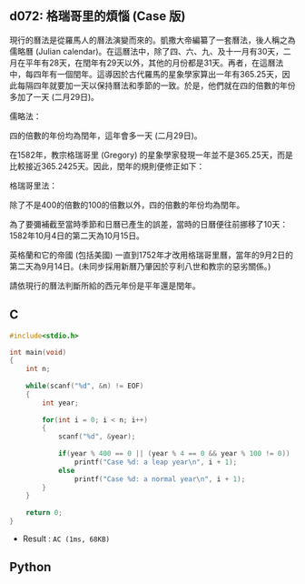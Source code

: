 ## d072: 格瑞哥里的煩惱 (Case 版)
現行的曆法是從羅馬人的曆法演變而來的。凱撒大帝編纂了一套曆法，後人稱之為儒略曆 (Julian calendar)。在這曆法中，除了四、六、九、及十一月有30天，二月在平年有28天，在閏年有29天以外，其他的月份都是31天。再者，在這曆法中，每四年有一個閏年。這導因於古代羅馬的星象學家算出一年有365.25天，因此每隔四年就要加一天以保持曆法和季節的一致。於是，他們就在四的倍數的年份多加了一天 (二月29日)。

儒略法：

四的倍數的年份均為閏年，這年會多一天 (二月29日)。

在1582年，教宗格瑞哥里 (Gregory) 的星象學家發現一年並不是365.25天，而是比較接近365.2425天。因此，閏年的規則便修正如下：

格瑞哥里法：

除了不是400的倍數的100的倍數以外，四的倍數的年份均為閏年。

為了要彌補截至當時季節和日曆已產生的誤差，當時的日曆便往前挪移了10天：1582年10月4日的第二天為10月15日。

英格蘭和它的帝國 (包括美國) 一直到1752年才改用格瑞哥里曆，當年的9月2日的第二天為9月14日。(未同步採用新曆乃肇因於亨利八世和教宗的惡劣關係。)

請依現行的曆法判斷所給的西元年份是平年還是閏年。

## C
```C
#include<stdio.h>

int main(void)
{
	int n;
	
	while(scanf("%d", &n) != EOF)
	{
		int year;
		
		for(int i = 0; i < n; i++)
		{
			scanf("%d", &year);
			
			if(year % 400 == 0 || (year % 4 == 0 && year % 100 != 0))
				printf("Case %d: a leap year\n", i + 1);
			else
				printf("Case %d: a normal year\n", i + 1);
		}
	}
	
	return 0;
}
```
 * Result : `AC (1ms, 68KB)`

## Python
